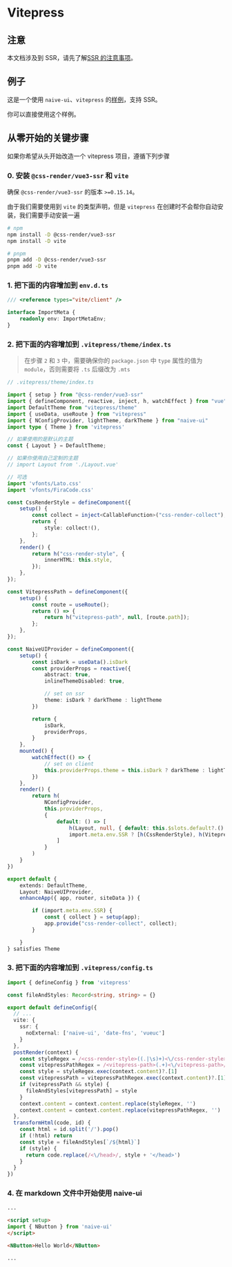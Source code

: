 # Vitepress

## 注意

本文档涉及到 SSR，请先了解[SSR 的注意事项](ssr#注意)。

## 例子

这是一个使用 `naive-ui`、`vitepress` 的[样例](https://github.com/07akioni/naive-ui-vitepress-demo)，支持 SSR。

你可以直接使用这个样例。

## 从零开始的关键步骤

如果你希望从头开始改造一个 vitepress 项目，遵循下列步骤

### 0. 安装 `@css-render/vue3-ssr` 和 `vite`

确保 `@css-render/vue3-ssr` 的版本 `>=0.15.14`。

由于我们需要使用到 `vite` 的类型声明，但是 `vitepress` 在创建时不会帮你自动安装，我们需要手动安装一遍

```bash
# npm
npm install -D @css-render/vue3-ssr
npm install -D vite

# pnpm
pnpm add -D @css-render/vue3-ssr
pnpm add -D vite
```

### 1. 把下面的内容增加到 `env.d.ts`

```ts
/// <reference types="vite/client" />

interface ImportMeta {
    readonly env: ImportMetaEnv;
}
```

### 2. 把下面的内容增加到 `.vitepress/theme/index.ts`

> 在步骤 `2` 和 `3` 中，需要确保你的 `package.json` 中 `type` 属性的值为 `module`，否则需要将 `.ts` 后缀改为 `.mts`

```ts
// .vitepress/theme/index.ts

import { setup } from "@css-render/vue3-ssr"
import { defineComponent, reactive, inject, h, watchEffect } from "vue"
import DefaultTheme from "vitepress/theme"
import { useData, useRoute } from "vitepress"
import { NConfigProvider, lightTheme, darkTheme } from "naive-ui"
import type { Theme } from 'vitepress'

// 如果使用的是默认的主题
const { Layout } = DefaultTheme;

// 如果你使用自己定制的主题
// import Layout from './Layout.vue'

// 可选
import 'vfonts/Lato.css'
import 'vfonts/FiraCode.css'

const CssRenderStyle = defineComponent({
    setup() {
        const collect = inject<CallableFunction>("css-render-collect");
        return {
            style: collect!(),
        };
    },
    render() {
        return h("css-render-style", {
            innerHTML: this.style,
        });
    },
});

const VitepressPath = defineComponent({
    setup() {
        const route = useRoute();
        return () => {
            return h("vitepress-path", null, [route.path]);
        };
    },
});

const NaiveUIProvider = defineComponent({
    setup() {
        const isDark = useData().isDark
        const providerProps = reactive({
            abstract: true,
            inlineThemeDisabled: true,

            // set on ssr
            theme: isDark ? darkTheme : lightTheme
        })

        return {
            isDark,
            providerProps,
        }
    },
    mounted() {
        watchEffect(() => {
            // set on client
            this.providerProps.theme = this.isDark ? darkTheme : lightTheme
        })
    },
    render() {
        return h(
            NConfigProvider,
            this.providerProps,
            {
                default: () => [
                    h(Layout, null, { default: this.$slots.default?.() }),
                    import.meta.env.SSR ? [h(CssRenderStyle), h(VitepressPath)] : null
                ]
            }
        )
    }
})

export default {
    extends: DefaultTheme,
    Layout: NaiveUIProvider,
    enhanceApp({ app, router, siteData }) {

        if (import.meta.env.SSR) {
            const { collect } = setup(app);
            app.provide("css-render-collect", collect);
        }

    }
} satisfies Theme
```

### 3. 把下面的内容增加到 `.vitepress/config.ts`

```ts
import { defineConfig } from 'vitepress'

const fileAndStyles: Record<string, string> = {}

export default defineConfig({
  // ...
  vite: {
    ssr: {
      noExternal: ['naive-ui', 'date-fns', 'vueuc']
    }
  },
  postRender(context) {
    const styleRegex = /<css-render-style>((.|\s)+)<\/css-render-style>/
    const vitepressPathRegex = /<vitepress-path>(.+)<\/vitepress-path>/
    const style = styleRegex.exec(context.content)?.[1]
    const vitepressPath = vitepressPathRegex.exec(context.content)?.[1]
    if (vitepressPath && style) {
      fileAndStyles[vitepressPath] = style
    }
    context.content = context.content.replace(styleRegex, '')
    context.content = context.content.replace(vitepressPathRegex, '')
  },
  transformHtml(code, id) {
    const html = id.split('/').pop()
    if (!html) return
    const style = fileAndStyles[`/${html}`]
    if (style) {
      return code.replace(/<\/head>/, style + '</head>')
    }
  }
})
```

### 4. 在 markdown 文件中开始使用 naive-ui

```md
...

<script setup>
import { NButton } from 'naive-ui'
</script>

<NButton>Hello World</NButton>

...
```

